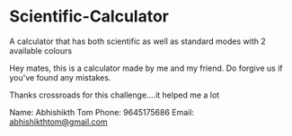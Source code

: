 # Scientific-Calculator
A calculator that has both scientific as well as standard modes with 2 available colours


Hey mates, this is a calculator made by me and my friend. Do forgive us if you've found any mistakes.

Thanks crossroads for this challenge....it helped me a lot

Name: Abhishikth Tom
Phone: 9645175686
Email: abhishikthtom@gmail.com

